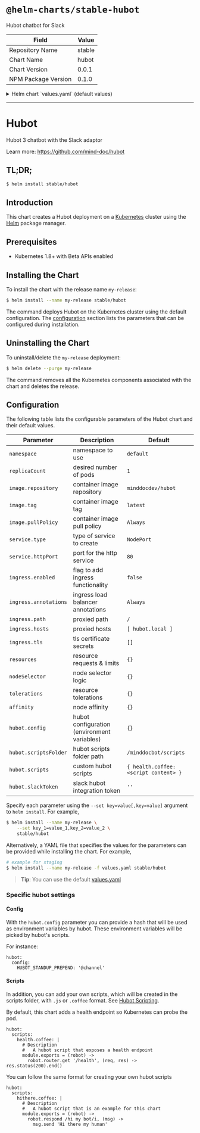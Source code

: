 # `@helm-charts/stable-hubot`

Hubot chatbot for Slack

| Field               | Value  |
| ------------------- | ------ |
| Repository Name     | stable |
| Chart Name          | hubot  |
| Chart Version       | 0.0.1  |
| NPM Package Version | 0.1.0  |

<details>

<summary>Helm chart `values.yaml` (default values)</summary>

```yaml
# Default values for hubot.
# This is a YAML-formatted file.
# Declare variables to be passed into your templates.

replicaCount: 1

image:
  repository: minddocdev/hubot
  tag: 0.1.9
  pullPolicy: IfNotPresent

service:
  type: NodePort
  port: 80

ingress:
  enabled: false
  annotations:
    {}
    # kubernetes.io/ingress.class: nginx
    # kubernetes.io/tls-acme: "true"
  path: /
  hosts:
    - hubot.local
  tls: []
  #  - secretName: hubot-tls
  #    hosts:
  #      - hubot.local

resources:
  {}
  # We usually recommend not to specify default resources and to leave this as a conscious
  # choice for the user. This also increases chances charts run on environments with little
  # resources, such as Minikube. If you do want to specify resources, uncomment the following
  # lines, adjust them as necessary, and remove the curly braces after 'resources:'.
  # limits:
  #  cpu: 100m
  #  memory: 128Mi
  # requests:
  #  cpu: 100m
  #  memory: 128Mi

nodeSelector: {}

tolerations: []

affinity: {}

hubot:
  config: {}

  scriptsFolder: /minddocbot/scripts

  scripts:
    health.coffee: |
      # Description
      #   A hubot script that exposes a health endpoint
      module.exports = (robot) ->
        robot.router.get '/health', (req, res) -> res.status(200).end()

  slackToken: ''
```

</details>

---

# Hubot

Hubot 3 chatbot with the Slack adaptor

Learn more: https://github.com/mind-doc/hubot

## TL;DR;

```bash
$ helm install stable/hubot
```

## Introduction

This chart creates a Hubot deployment on a [Kubernetes](http://kubernetes.io)
cluster using the [Helm](https://helm.sh) package manager.

## Prerequisites

- Kubernetes 1.8+ with Beta APIs enabled

## Installing the Chart

To install the chart with the release name `my-release`:

```bash
$ helm install --name my-release stable/hubot
```

The command deploys Hubot on the Kubernetes cluster using the default configuration. The [configuration](#configuration) section lists the parameters that can be configured during installation.

## Uninstalling the Chart

To uninstall/delete the `my-release` deployment:

```bash
$ helm delete --purge my-release
```

The command removes all the Kubernetes components associated with the chart and deletes the release.

## Configuration

The following table lists the configurable parameters of the Hubot chart and their default values.

| Parameter             | Description                                 | Default                               |
| --------------------- | ------------------------------------------- | ------------------------------------- |
| `namespace`           | namespace to use                            | `default`                             |
| `replicaCount`        | desired number of pods                      | `1`                                   |
| `image.repository`    | container image repository                  | `minddocdev/hubot`                    |
| `image.tag`           | container image tag                         | `latest`                              |
| `image.pullPolicy`    | container image pull policy                 | `Always`                              |
| `service.type`        | type of service to create                   | `NodePort`                            |
| `service.httpPort`    | port for the http service                   | `80`                                  |
| `ingress.enabled`     | flag to add ingress functionality           | `false`                               |
| `ingress.annotations` | ingress load balancer annotations           | `Always`                              |
| `ingress.path`        | proxied path                                | `/`                                   |
| `ingress.hosts`       | proxied hosts                               | `[ hubot.local ]`                     |
| `ingress.tls`         | tls certificate secrets                     | `[]`                                  |
| `resources`           | resource requests & limits                  | `{}`                                  |
| `nodeSelector`        | node selector logic                         | `{}`                                  |
| `tolerations`         | resource tolerations                        | `{}`                                  |
| `affinity`            | node affinity                               | `{}`                                  |
| `hubot.config`        | hubot configuration (environment variables) | `{}`                                  |
| `hubot.scriptsFolder` | hubot scripts folder path                   | `/minddocbot/scripts`                 |
| `hubot.scripts`       | custom hubot scripts                        | `{ health.coffee: <script content> }` |
| `hubot.slackToken`    | slack hubot integration token               | `''`                                  |

Specify each parameter using the `--set key=value[,key=value]` argument to `helm install`. For example,

```bash
$ helm install --name my-release \
    --set key_1=value_1,key_2=value_2 \
    stable/hubot
```

Alternatively, a YAML file that specifies the values for the parameters can be provided while installing the chart. For example,

```bash
# example for staging
$ helm install --name my-release -f values.yaml stable/hubot
```

> **Tip**: You can use the default [values.yaml](values.yaml)

### Specific hubot settings

#### Config

With the `hubot.config` parameter you can provide a hash that will be used as environment variables by hubot. These environment variables will be picked by hubot's scripts.

For instance:

```
hubot:
  config:
    HUBOT_STANDUP_PREPEND: '@channel'
```

#### Scripts

In addition, you can add your own scripts, which will be created in the scripts folder, with `.js` or `.coffee` format. See [Hubot Scripting](https://hubot.github.com/docs/scripting/).

By default, this chart adds a health endpoint so Kubernetes can probe the pod.

```
hubot:
  scripts:
    health.coffee: |
      # Description
      #   A hubot script that exposes a health endpoint
      module.exports = (robot) ->
        robot.router.get '/health', (req, res) -> res.status(200).end()
```

You can follow the same format for creating your own hubot scripts

```
hubot:
  scripts:
    hithere.coffee: |
      # Description
      #   A hubot script that is an example for this chart
      module.exports = (robot) ->
        robot.respond /hi my bot/i, (msg) ->
          msg.send 'Hi there my human'
```
